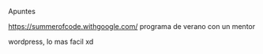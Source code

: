 Apuntes

https://summerofcode.withgoogle.com/ programa de verano con un mentor

wordpress, lo mas facil xd
